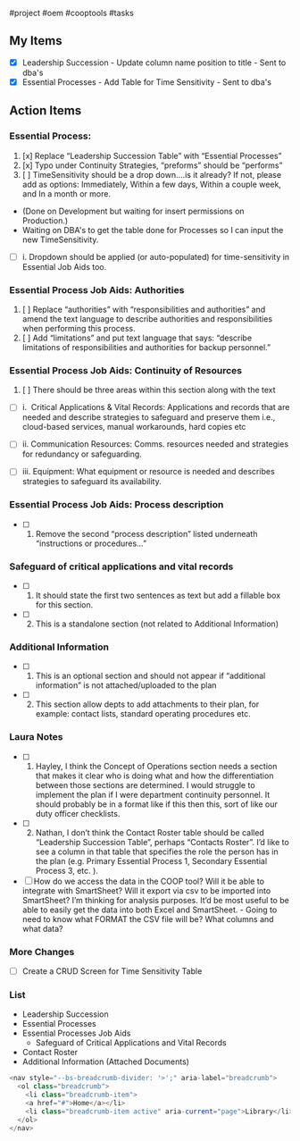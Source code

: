 #project #oem #cooptools #tasks

## My Items
- [x] Leadership Succession - Update column name position to title - Sent to dba's
- [x] Essential Processes - Add Table for Time Sensitivity - Sent to dba's

## Action Items
### Essential Process: 
1.  [x]  Replace “Leadership Succession Table” with “Essential Processes”
2.  [x]  Typo under Continuity Strategies, “preforms” should be “performs”
3.   [ ] TimeSensitivity should be a drop down….is it already? If not, please add as options: Immediately, Within a few days, Within a couple week, and In a month or more. 
- (Done on Development but waiting for insert permissions on Production.)
- Waiting on DBA's to get the table done for Processes so I can input the new TimeSensitivity.
- [ ] i. Dropdown should be applied (or auto-populated) for time-sensitivity in Essential Job Aids too.

### Essential Process Job Aids: **Authorities**

1.  [ ] Replace “authorities” with “responsibilities and authorities” and amend the text language to describe authorities and responsibilities when performing this process.
2.  [ ] Add “limitations” and put text language that says: “describe limitations of responsibilities and authorities for backup personnel.”

### Essential Process Job Aids: **Continuity of Resources**

1.  [ ] There should be three areas within this section along with the text

 - [ ]  i.  Critical Applications & Vital Records: Applications and records that are needed and describe strategies to safeguard and preserve them i.e., cloud-based services, manual workarounds, hard copies etc

 -  [ ] ii. Communication Resources: Comms. resources needed and strategies for redundancy or safeguarding.

-  [ ] iii. Equipment: What equipment or resource is needed and describes strategies to safeguard its availability.

### Essential Process Job Aids: **Process description**

 - [ ] 1.  Remove the second “process description” listed underneath “instructions or procedures…”

### Safeguard of critical applications and vital records

- [ ]  1.  It should state the first two sentences as text but add a fillable box for this section.
- [ ] 2.  This is a standalone section (not related to Additional Information)

### Additional Information

- [ ] 1.  This is an optional section and should not appear if “additional information” is not attached/uploaded to the plan
- [ ] 2.  This section allow depts to add attachments to their plan, for example: contact lists, standard operating procedures etc.

### Laura Notes
- [ ] 1.  Hayley, I think the Concept of Operations section needs a section that makes it clear who is doing what and how the differentiation between those sections are determined. I would struggle to implement the plan if I were department continuity personnel. It should probably be in a format like if this then this, sort of like our duty officer checklists.
- [ ] 2.  Nathan, I don’t think the Contact Roster table should be called “Leadership Succession Table”, perhaps “Contacts Roster”. I’d like to see a column in that table that specifies the role the person has in the plan (e.g. Primary Essential Process 1, Secondary Essential Process 3, etc. ).
- [ ] How do we access the data in the COOP tool? Will it be able to integrate with SmartSheet? Will it export via csv to be imported into SmartSheet? I’m thinking for analysis purposes. It’d be most useful to be able to easily get the data into both Excel and SmartSheet. - Going to need to know what FORMAT the CSV file will be?  What columns and what data?

### More Changes
- [ ] Create a CRUD Screen for Time Sensitivity Table

### List
- Leadership Succession
- Essential Processes
- Essential Processes Job Aids
    - Safeguard of Critical Applications and Vital Records
- Contact Roster
- Additional Information (Attached Documents) 


```php
<nav style="--bs-breadcrumb-divider: '>';" aria-label="breadcrumb">
  <ol class="breadcrumb">
    <li class="breadcrumb-item">
    <a href="#">Home</a></li>
    <li class="breadcrumb-item active" aria-current="page">Library</li>
  </ol>
</nav>
```